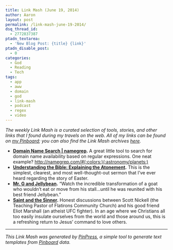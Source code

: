```yaml
---
title: Link Mash (June 19, 2014)
author: Aaron
layout: post
permalink: /link-mash-june-19-2014/
dsq_thread_id:
  - 2772837387
ptadn_textarea:
  - 'New Blog Post: {title} {link}'
ptadn_disable_post:
  - 0
categories:
  - God
  - Reading
  - Tech
tags:
  - app
  - aww
  - domain
  - god
  - link-mash
  - podcast
  - regex
  - video
---
```

*The weekly Link Mash is a curated selection of tools, stories, and other links that I found during my travels on the web. All of my links can be found on&nbsp;<a title="Bachya's Pinboard: Link Mash" href="https://pinboard.in/u:bachya/t:link-mash/" target="_blank">my Pinboard</a>; you can also find the Link Mash archives <a href="/tag/link-mash/" target="_blank">here</a>.*

  * **<a title="Domain Name Search | namegrep" href="http://namegrep.com/" target="_blank">Domain Name Search | namegrep</a>.** A great little tool to search for domain name availability based on regular expressions. One neat example? <http://namegrep.com/#(:colors:)(:astronomy/planets:)>
  * **<a title="Understanding the Bible: Explaining the Atonement" href="http://feedproxy.google.com/~r/jesusat32am/~3/iHrpKoasLqY/" target="_blank">Understanding the Bible: Explaining the Atonement</a>.** This is the simplest, clearest, and most well-thought-out sermon that I&#8217;ve ever heard regarding the story of Easter.
  * **<a title="Mr. G and Jellybean" href="http://m.youtube.com/watch?v=bv2OGph5Kec&feature=youtu.be" target="_blank">Mr. G and Jellybean</a>.** &#8220;Watch the incredible transformation of a goat who wouldn&#8217;t eat or move from his stall&#8230;until he was reunited with his best friend Jellybean.&#8221;
  * **<a title="Saint and the Sinner" href="http://saintandthesinner.com/" target="_blank">Saint and the Sinner</a>.** Honest discussions between Scott Nickell (the Teaching Pastor of Flatirons Community Church) and his good friend Eliot Marshall (an atheist UFC fighter). In an age where we Christians all too easily insulate ourselves from the world and those around us, this is a refreshing return to Jesus&#8217; command to love others.

* * *

*This Link Mash was generated by <a title="PinPress" href="https://github.com/bachya/pinpress" target="_blank">PinPress</a>, a simple tool to generate text templates from <a title="Pinboard" href="https://pinboard.in" target="_blank">Pinboard</a> data.*

